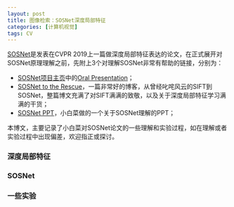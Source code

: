 ```yaml
---
layout: post
title: 图像检索：SOSNet深度局部特征
categories: [计算机视觉]
tags: CV
---
```


[SOSNet](http://openaccess.thecvf.com/content_CVPR_2019/papers/Tian_SOSNet_Second_Order_Similarity_Regularization_for_Local_Descriptor_Learning_CVPR_2019_paper.pdf)是发表在CVPR 2019上一篇做深度局部特征表达的论文，在正式展开对SOSNet原理理解之前，先附上3个对理解SOSNet非常有帮助的链接，分别为：

- [SOSNet项目主页](https://research.scape.io/sosnet/)中的[Oral Presentation](https://research.scape.io/pdfs/sosnet-oral.pdf)；
- [SOSNet to the Rescue](https://medium.com/scape-technologies/mapping-the-world-part-4-sosnet-to-the-rescue-5383671713e7)，一篇非常好的博客，从曾经叱咤风云的SIFT到SOSNet，整篇博文充满了对SIFT满满的致敬，以及关于深度局部特征学习满满的干货；
- [SOSNet PPT]()，小白菜做的一个关于SOSNet理解的PPT；


本博文，主要记录了小白菜对SOSNet论文的一些理解和实验过程，如在理解或者实验过程中出现偏差，欢迎指正或探讨。

### 深度局部特征

### SOSNet

### 一些实验